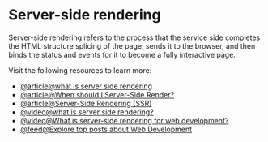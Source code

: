 # Server-side rendering

Server-side rendering refers to the process that the service side completes the HTML structure splicing of the page, sends it to the browser, and then binds the status and events for it to become a fully interactive page.

Visit the following resources to learn more:

- [@article@what is server side rendering](https://www.educative.io/answers/what-is-server-side-rendering)
- [@article@When should I Server-Side Render?](https://medium.com/@mbleigh/when-should-i-server-side-render-c2a383ff2d0f)
- [@article@Server-Side Rendering (SSR)](https://vuejs.org/guide/scaling-up/ssr.html)
- [@video@what is server side rendering?](https://www.youtube.com/watch?v=GQzn7XRdzxY)
- [@video@What is server-side rendering for web development?](https://www.youtube.com/watch?v=okvg3MRAPs0)
- [@feed@Explore top posts about Web Development](https://app.daily.dev/tags/webdev?ref=roadmapsh)
